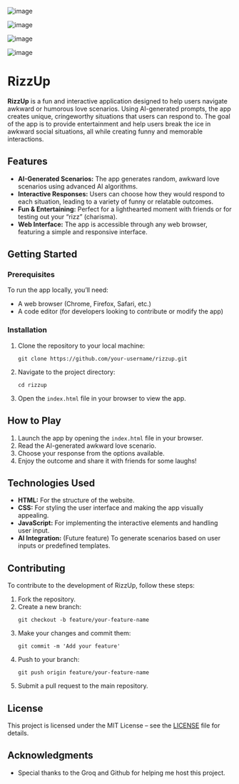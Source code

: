 ![image](https://github.com/user-attachments/assets/03bc55d5-6c65-455b-b413-c99c2954f7ab)


![image](https://github.com/user-attachments/assets/b3a89c1d-7c4d-43af-8b18-08ba7481226f)


![image](https://github.com/user-attachments/assets/c7eb2e89-04c1-47c1-a8c3-7119b18fc1bb)


![image](https://github.com/user-attachments/assets/d2533564-d6a0-4218-96d1-6654f951d77b)


<h1>RizzUp</h1>
  <p><strong>RizzUp</strong> is a fun and interactive application designed to help users navigate awkward or humorous love scenarios. Using AI-generated prompts, the app creates unique, cringeworthy situations that users can respond to. The goal of the app is to provide entertainment and help users break the ice in awkward social situations, all while creating funny and memorable interactions.</p>

  <h2>Features</h2>
  <ul>
    <li><strong>AI-Generated Scenarios:</strong> The app generates random, awkward love scenarios using advanced AI algorithms.</li>
    <li><strong>Interactive Responses:</strong> Users can choose how they would respond to each situation, leading to a variety of funny or relatable outcomes.</li>
    <li><strong>Fun & Entertaining:</strong> Perfect for a lighthearted moment with friends or for testing out your “rizz” (charisma).</li>
    <li><strong>Web Interface:</strong> The app is accessible through any web browser, featuring a simple and responsive interface.</li>
  </ul>

  <h2>Getting Started</h2>

  <h3>Prerequisites</h3>
  <p>To run the app locally, you’ll need:</p>
  <ul>
    <li>A web browser (Chrome, Firefox, Safari, etc.)</li>
    <li>A code editor (for developers looking to contribute or modify the app)</li>
  </ul>

  <h3>Installation</h3>
  <ol>
    <li>Clone the repository to your local machine:
      <pre><code>git clone https://github.com/your-username/rizzup.git</code></pre>
    </li>
    <li>Navigate to the project directory:
      <pre><code>cd rizzup</code></pre>
    </li>
    <li>Open the <code>index.html</code> file in your browser to view the app.</li>
  </ol>

  <h2>How to Play</h2>
  <ol>
    <li>Launch the app by opening the <code>index.html</code> file in your browser.</li>
    <li>Read the AI-generated awkward love scenario.</li>
    <li>Choose your response from the options available.</li>
    <li>Enjoy the outcome and share it with friends for some laughs!</li>
  </ol>

  <h2>Technologies Used</h2>
  <ul>
    <li><strong>HTML:</strong> For the structure of the website.</li>
    <li><strong>CSS:</strong> For styling the user interface and making the app visually appealing.</li>
    <li><strong>JavaScript:</strong> For implementing the interactive elements and handling user input.</li>
    <li><strong>AI Integration:</strong> (Future feature) To generate scenarios based on user inputs or predefined templates.</li>
  </ul>

  <h2>Contributing</h2>
  <p>To contribute to the development of RizzUp, follow these steps:</p>
  <ol>
    <li>Fork the repository.</li>
    <li>Create a new branch:
      <pre><code>git checkout -b feature/your-feature-name</code></pre>
    </li>
    <li>Make your changes and commit them:
      <pre><code>git commit -m 'Add your feature'</code></pre>
    </li>
    <li>Push to your branch:
      <pre><code>git push origin feature/your-feature-name</code></pre>
    </li>
    <li>Submit a pull request to the main repository.</li>
  </ol>

  <h2>License</h2>
  <p>This project is licensed under the MIT License – see the <a href="https://github.com/TheSman122333/rizzup/blob/master/LICENSE.txt">LICENSE</a> file for details.</p>

  <h2>Acknowledgments</h2>
  <ul>
    <li>Special thanks to the Groq and Github for helping me host this project.
</li>
  </ul>

</body>


